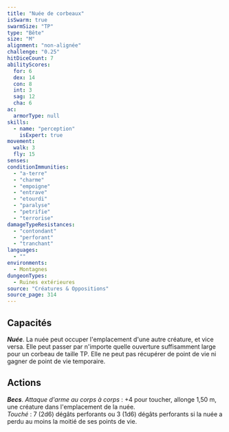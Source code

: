 ```yaml
---
title: "Nuée de corbeaux"
isSwarm: true
swarmSize: "TP"
type: "Bête"
size: "M"
alignment: "non-alignée"
challenge: "0.25"
hitDiceCount: 7
abilityScores:
  for: 6
  dex: 14
  con: 8
  int: 3
  sag: 12
  cha: 6
ac: 
  armorType: null
skills: 
  - name: "perception"
    isExpert: true
movement: 
  walk: 3
  fly: 15
senses: 
conditionImmunities: 
  - "a-terre"
  - "charme"
  - "empoigne"
  - "entrave"
  - "etourdi"
  - "paralyse"
  - "petrifie"
  - "terrorise"
damageTypeResistances: 
  - "contondant"
  - "perforant"
  - "tranchant"
languages: 
  - ""
environments:
  - Montagnes
dungeonTypes:
  - Ruines extérieures
source: "Créatures & Oppositions"
source_page: 314
---
```

## Capacités
_**Nuée**_. La nuée peut occuper l'emplacement d'une autre créature, et vice versa. Elle peut passer par n'importe quelle ouverture suffisamment large pour un corbeau de taille TP. Elle ne peut pas récupérer de point de vie ni gagner de point de vie temporaire.

## Actions
_**Becs**_. _Attaque d'arme au corps à corps_ : +4 pour toucher, allonge 1,50 m, une créature dans l'emplacement de la nuée.  
_Touché_ : 7 (2d6) dégâts perforants ou 3 (1d6) dégâts perforants si la nuée a perdu au moins la moitié de ses points de vie.

